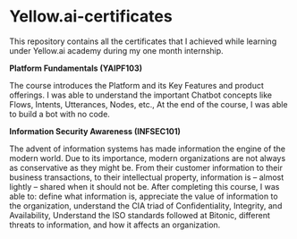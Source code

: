# Yellow.ai-certificates
This repository contains all the certificates that I achieved while learning under Yellow.ai academy during my one month internship.

**Platform Fundamentals (YAIPF103)**

The course introduces the Platform and its Key Features and product offerings. I was able to understand the important Chatbot concepts like Flows, Intents, Utterances, Nodes, etc.,
At the end of the course, I was able to build a bot with no code.

**Information Security Awareness (INFSEC101)**

The advent of information systems has made information the engine of the modern world. Due to its importance, modern organizations are not always as conservative as they might be. From their customer information to their business transactions, to their intellectual property, information is – almost lightly – shared when it should not be.
After completing this course, I was able to:
define what information is, appreciate the value of information to the organization, understand the CIA triad of Confidentiality, Integrity, and Availability, Understand the ISO standards followed at Bitonic, different threats to information, and how it affects an organization.




